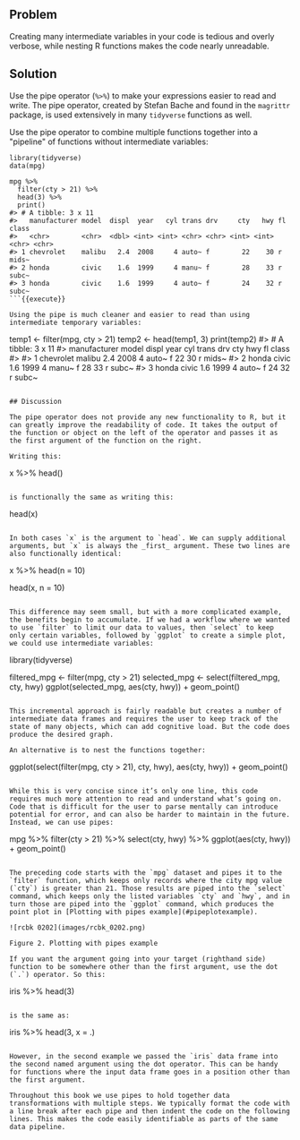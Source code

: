 ## Problem

Creating many intermediate variables in your code is tedious and overly verbose, while nesting R functions makes the code nearly unreadable.

## Solution

Use the pipe operator (`%>%`) to make your expressions easier to read and write. The pipe operator, created by Stefan Bache and found in the `magrittr` package, is used extensively in many `tidyverse` functions as well.

Use the pipe operator to combine multiple functions together into a "pipeline" of functions without intermediate variables:

```
library(tidyverse)
data(mpg)

mpg %>%
  filter(cty > 21) %>%
  head(3) %>%
  print()
#> # A tibble: 3 x 11
#>   manufacturer model  displ  year   cyl trans drv     cty   hwy fl    class
#>   <chr>        <chr>  <dbl> <int> <int> <chr> <chr> <int> <int> <chr> <chr>
#> 1 chevrolet    malibu   2.4  2008     4 auto~ f        22    30 r     mids~
#> 2 honda        civic    1.6  1999     4 manu~ f        28    33 r     subc~
#> 3 honda        civic    1.6  1999     4 auto~ f        24    32 r     subc~
```{{execute}}

Using the pipe is much cleaner and easier to read than using intermediate temporary variables:

```
temp1 <- filter(mpg, cty > 21)
temp2 <- head(temp1, 3)
print(temp2)
#> # A tibble: 3 x 11
#>   manufacturer model  displ  year   cyl trans drv     cty   hwy fl    class
#>   <chr>        <chr>  <dbl> <int> <int> <chr> <chr> <int> <int> <chr> <chr>
#> 1 chevrolet    malibu   2.4  2008     4 auto~ f        22    30 r     mids~
#> 2 honda        civic    1.6  1999     4 manu~ f        28    33 r     subc~
#> 3 honda        civic    1.6  1999     4 auto~ f        24    32 r     subc~
```{{execute}}

## Discussion

The pipe operator does not provide any new functionality to R, but it can greatly improve the readability of code. It takes the output of the function or object on the left of the operator and passes it as the first argument of the function on the right.

Writing this:

```
x %>% head()
```{{execute}}

is functionally the same as writing this:

```
head(x)
```{{execute}}

In both cases `x` is the argument to `head`. We can supply additional arguments, but `x` is always the _first_ argument. These two lines are also functionally identical:

```
x %>% head(n = 10)

head(x, n = 10)
```{{execute}}

This difference may seem small, but with a more complicated example, the benefits begin to accumulate. If we had a workflow where we wanted to use `filter` to limit our data to values, then `select` to keep only certain variables, followed by `ggplot` to create a simple plot, we could use intermediate variables:

```
library(tidyverse)

filtered_mpg <- filter(mpg, cty > 21)
selected_mpg <- select(filtered_mpg, cty, hwy)
ggplot(selected_mpg, aes(cty, hwy)) + geom_point()
```{{execute}}

This incremental approach is fairly readable but creates a number of intermediate data frames and requires the user to keep track of the state of many objects, which can add cognitive load. But the code does produce the desired graph.

An alternative is to nest the functions together:

```
ggplot(select(filter(mpg, cty > 21), cty, hwy), aes(cty, hwy)) + geom_point()
```{{execute}}

While this is very concise since it’s only one line, this code requires much more attention to read and understand what’s going on. Code that is difficult for the user to parse mentally can introduce potential for error, and can also be harder to maintain in the future. Instead, we can use pipes:

```
mpg %>%
  filter(cty > 21) %>%
  select(cty, hwy) %>%
  ggplot(aes(cty, hwy)) + geom_point()
```{{execute}}

The preceding code starts with the `mpg` dataset and pipes it to the `filter` function, which keeps only records where the city mpg value (`cty`) is greater than 21. Those results are piped into the `select` command, which keeps only the listed variables `cty` and `hwy`, and in turn those are piped into the `ggplot` command, which produces the point plot in [Plotting with pipes example](#pipeplotexample).

![rcbk 0202](images/rcbk_0202.png)

Figure 2. Plotting with pipes example

If you want the argument going into your target (righthand side) function to be somewhere other than the first argument, use the dot (`.`) operator. So this:

```
iris %>% head(3)
```{{execute}}

is the same as:

```
iris %>% head(3, x = .)
```{{execute}}

However, in the second example we passed the `iris` data frame into the second named argument using the dot operator. This can be handy for functions where the input data frame goes in a position other than the first argument.

Throughout this book we use pipes to hold together data transformations with multiple steps. We typically format the code with a line break after each pipe and then indent the code on the following lines. This makes the code easily identifiable as parts of the same data pipeline.